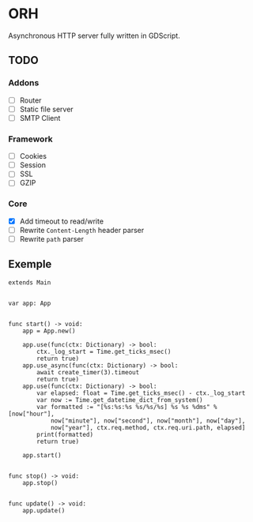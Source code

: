 # ORH

Asynchronous HTTP server fully written in GDScript.

## TODO

### Addons
- [ ] Router
- [ ] Static file server
- [ ] SMTP Client

### Framework
- [ ] Cookies
- [ ] Session
- [ ] SSL
- [ ] GZIP

### Core
- [X] Add timeout to read/write
- [ ] Rewrite `Content-Length` header parser
- [ ] Rewrite `path` parser

## Exemple
```gdscript
extends Main


var app: App


func start() -> void:
    app = App.new()

    app.use(func(ctx: Dictionary) -> bool:
        ctx._log_start = Time.get_ticks_msec()
        return true)
    app.use_async(func(ctx: Dictionary) -> bool:
        await create_timer(3).timeout
        return true)
    app.use(func(ctx: Dictionary) -> bool:
        var elapsed: float = Time.get_ticks_msec() - ctx._log_start
        var now := Time.get_datetime_dict_from_system()
        var formatted := "[%s:%s:%s %s/%s/%s] %s %s %dms" % [now["hour"],
            now["minute"], now["second"], now["month"], now["day"],
            now["year"], ctx.req.method, ctx.req.uri.path, elapsed]
        print(formatted)
        return true)

    app.start()


func stop() -> void:
    app.stop()


func update() -> void:
    app.update()

```
